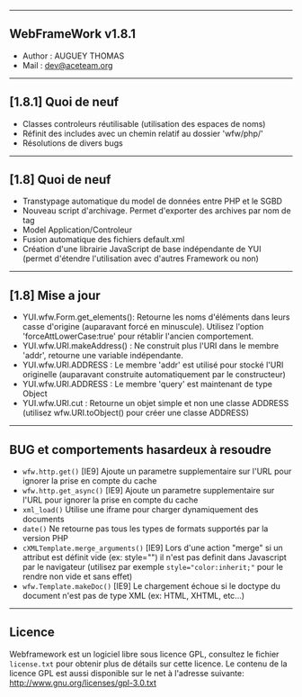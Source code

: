 ﻿---------------------------------------------------------------------------------------------------------------------------------------
 WebFrameWork v1.8.1
---------------------------------------------------------------------------------------------------------------------------------------
-   Author : AUGUEY THOMAS
-   Mail   : dev@aceteam.org

---------------------------------------------------------------------------------------------------------------------------------------
 [1.8.1] Quoi de neuf 
---------------------------------------------------------------------------------------------------------------------------------------
- Classes controleurs réutilisable (utilisation des espaces de noms)
- Réfinit des includes avec un chemin relatif au dossier 'wfw/php/'
- Résolutions de divers bugs

---------------------------------------------------------------------------------------------------------------------------------------
 [1.8] Quoi de neuf 
---------------------------------------------------------------------------------------------------------------------------------------
- Transtypage automatique du model de données entre PHP et le SGBD
- Nouveau script d'archivage. Permet d'exporter des archives par nom de tag
- Model Application/Controleur
- Fusion automatique des fichiers default.xml
- Création d'une librairie JavaScript de base indépendante de YUI (permet d'étendre l'utilisation avec d'autres Framework ou non)

---------------------------------------------------------------------------------------------------------------------------------------
 [1.8] Mise a jour
---------------------------------------------------------------------------------------------------------------------------------------
- YUI.wfw.Form.get_elements(): Retourne les noms d'éléments dans leurs casse d'origine (auparavant forcé en minuscule). Utilisez l'option 'forceAttLowerCase:true' pour rétablir l'ancien comportement.
- YUI.wfw.URI.makeAddress()  : Ne construit plus l'URI dans le membre 'addr', retourne une variable indépendante.
- YUI.wfw.URI.ADDRESS        : Le membre 'addr' est utilisé pour stocké l'URI originelle (auparavant construite automatiquement par le constructeur)
- YUI.wfw.URI.ADDRESS        : Le membre 'query' est maintenant de type Object
- YUI.wfw.URI.cut            : Retourne un objet simple et non une classe ADDRESS (utilisez wfw.URI.toObject() pour créer une classe ADDRESS) 

---------------------------------------------------------------------------------------------------------------------------------------
 BUG et comportements hasardeux à resoudre
---------------------------------------------------------------------------------------------------------------------------------------
- `wfw.http.get()`                   [IE9] Ajoute un parametre supplementaire sur l'URL pour ignorer la prise en compte du cache
- `wfw.http.get_async()`             [IE9] Ajoute un parametre supplementaire sur l'URL pour ignorer la prise en compte du cache
- `xml_load()`                       Utilise une iframe pour charger dynamiquement des documents
- `date()`                           Ne retourne pas tous les types de formats supportés par la version PHP
- `cXMLTemplate.merge_arguments()`   [IE9] Lors d'une action "merge" si un attribut est définit vide (ex: style="") il n'est pas definit dans Javascript par le navigateur (utilisez par exemple `style="color:inherit;"` pour le rendre non vide et sans effet)
- `wfw.Template.makeDoc()`           [IE9] Le chargement échoue si le doctype du document n'est pas de type XML (ex: HTML, XHTML, etc...)


---------------------------------------------------------------------------------------------------------------------------------------
 Licence
---------------------------------------------------------------------------------------------------------------------------------------
Webframework est un logiciel libre sous licence GPL, consultez le fichier `license.txt` pour obtenir plus de détails sur cette licence.
Le contenu de la licence GPL est aussi disponible sur le net à l'adresse suivante: http://www.gnu.org/licenses/gpl-3.0.txt